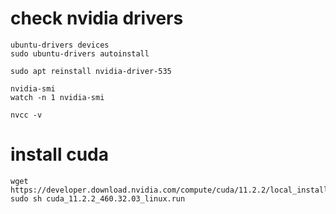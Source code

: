 # check nvidia drivers
```
ubuntu-drivers devices
sudo ubuntu-drivers autoinstall

sudo apt reinstall nvidia-driver-535

nvidia-smi
watch -n 1 nvidia-smi

nvcc -v
```

# install cuda
```
wget https://developer.download.nvidia.com/compute/cuda/11.2.2/local_installers/cuda_11.2.2_460.32.03_linux.run
sudo sh cuda_11.2.2_460.32.03_linux.run
```
